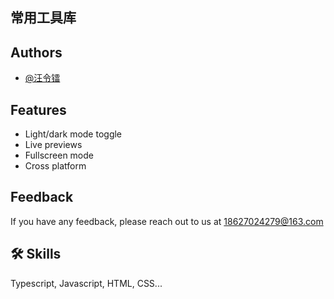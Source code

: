 
## 常用工具库
## Authors

- [@汪令镭](https://github.com/wanglinglei/wanglinglei)


## Features

- Light/dark mode toggle
- Live previews
- Fullscreen mode
- Cross platform


## Feedback

If you have any feedback, please reach out to us at 18627024279@163.com


## 🛠 Skills
Typescript, Javascript, HTML, CSS...

